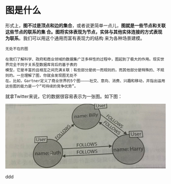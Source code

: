 图是什么
================================================================================
形式上，**图不过是顶点和边的集合**，或者说更简单一点儿，**图就是一些节点和关联这些节点的联系的集
合。图将实体表现为节点，实体与其他实体连接的方式表现为联系**。我们可以用这个通用而富有表现力的结构
来为各种场景建模。
```
无处不在的图

在我们了解科学、政府和商业领域的数据集广泛多样性的过程中，图起到了极大的作用。现实世界完全不同于关系型数据库背后的基于表的
模型，它是丰富的且相互之间充满关联：有些部分是统一而规则的，而其他部分是特殊的、不规则的。一旦理解了图，你就会发现图无处不
在。比如，Gartner定义了商业世界的5个图————社交、意向、消费、兴趣和移动，并指出运用这些图的能力是一个“可持续的竞争优势”。
```

就拿Twitter来说，它的数据很容易表示为一张图。如下图：

![一个小型社交网络](img/a.png)



































ddd
